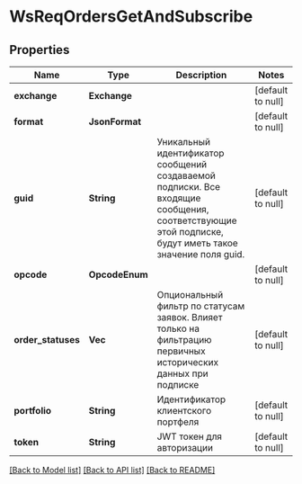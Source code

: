 # WsReqOrdersGetAndSubscribe

## Properties
Name | Type | Description | Notes
------------ | ------------- | ------------- | -------------
**exchange** | **Exchange** |  | [default to null]
**format** | **JsonFormat** |  | [default to null]
**guid** | **String** | Уникальный идентификатор сообщений создаваемой подписки. Все входящие сообщения, соответствующие этой подписке, будут иметь такое значение поля guid. | [default to null]
**opcode** | **OpcodeEnum** |  | [default to null]
**order_statuses** | **Vec<OrderStatus>** | Опциональный фильтр по статусам заявок. Влияет только на фильтрацию первичных исторических данных при подписке | [default to null]
**portfolio** | **String** | Идентификатор клиентского портфеля | [default to null]
**token** | **String** | JWT токен для авторизации | [default to null]

[[Back to Model list]](../README.md#documentation-for-models) [[Back to API list]](../README.md#documentation-for-api-endpoints) [[Back to README]](../README.md)

